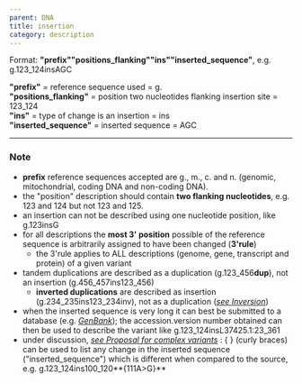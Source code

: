 ```yaml
---
parent: DNA
title: insertion
category: description
---
```


Format: **"prefix""positions_flanking""ins""inserted_sequence"**,  e.g. g.123\_124insAGC

**"prefix"**  =  reference sequence used  =  g.<br>
**"positions_flanking"**  =  position two nucleotides flanking insertion site  =  123\_124<br>
**"ins"**  =  type of change is an insertion  =  ins<br> 
**"inserted_sequence"**  =  inserted sequence  =  AGC

---

### Note

*	**prefix** reference sequences accepted are g., m., c. and n. (genomic, mitochondrial, coding DNA and non-coding DNA).
*	the "position" description should contain **two flanking nucleotides**, e.g. 123 and 124 but not 123 and 125.
*	an insertion can not be described using one nucleotide position, like g.123insG
*	for all descriptions the **most 3' position** possible of the reference sequence is arbitrarily assigned to have been changed (**3'rule**)
	*	the 3'rule applies to ALL descriptions (genome, gene, transcript and protein) of a given variant
*	tandem duplications are described as a duplication (g.123\_456**dup**), not an insertion (g.456\_457ins123\_456)
	*	**inverted duplications** are described as insertion (g.234\_235ins123\_234inv), not as a duplication ([_see Inversion_](/recommendations/DNA/variant/inversion))
*	when the inserted sequence is very long it can best be submitted to a database (e.g. [_GenBank_](http://www.ncbi.nlm.nih.gov/genbank/submit/)); the accession.version number obtained can then be used to describe the variant like g.123\_124insL37425.1:23\_361 
*	under discussion, [_see Proposal for complex variants_](http://www.hgvs.org/mutnomen/HGVS_extend_PT.doc)
	:	{ } (curly braces) can be used to list any change in the inserted sequence ("inserted_sequence") which is different when compared to the source, e.g. g.123\_124ins100\_120**{111A>G}**
